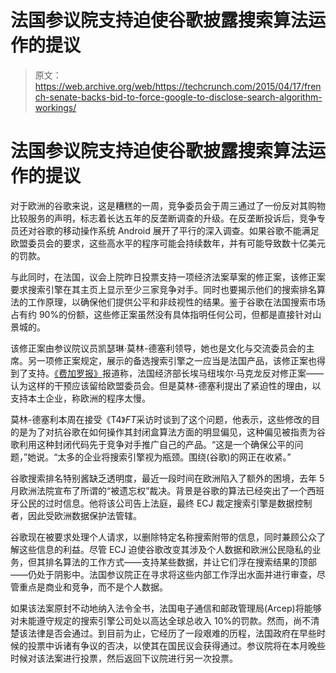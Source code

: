 # 法国参议院支持迫使谷歌披露搜索算法运作的提议

> 原文：<https://web.archive.org/web/https://techcrunch.com/2015/04/17/french-senate-backs-bid-to-force-google-to-disclose-search-algorithm-workings/>

# 法国参议院支持迫使谷歌披露搜索算法运作的提议

对于欧洲的谷歌来说，这是糟糕的一周，竞争委员会于周三通过了一份反对其购物比较服务的声明，标志着长达五年的反垄断调查的升级。在反垄断投诉后，竞争专员还对谷歌的移动操作系统 Android 展开了平行的深入调查。如果谷歌不能满足欧盟委员会的要求，这些高水平的程序可能会持续数年，并有可能导致数十亿美元的罚款。

与此同时，在法国，议会上院昨日投票支持一项经济法案草案的修正案，该修正案要求搜索引擎在其主页上显示至少三家竞争对手。同时也要揭示他们的搜索排名算法的工作原理，以确保他们提供公平和非歧视性的结果。鉴于谷歌在法国搜索市场占有约 90%的份额，这些修正案虽然没有具体指明任何公司，但都是直接针对山景城的。

该修正案由参议院议员凯瑟琳·莫林-德塞利领导，她也是文化与交流委员会的主席。另一项修正案规定，展示的备选搜索引擎之一应当是法国产品，该修正案也得到了支持。[《费加罗报》](https://web.archive.org/web/20221221054546/http://www.lefigaro.fr/secteur/high-tech/2015/04/16/01007-20150416ARTFIG00245-le-senat-vote-a-l-unanimite-un-amendement-anti-google.php)报道称，法国经济部长埃马纽埃尔·马克龙反对修正案——认为这样的干预应该留给欧盟委员会。但是莫林-德塞利提出了紧迫性的理由，以支持本土企业，称欧洲的程序太慢。

莫林-德塞利本周在接受《T4》*FT*采访时谈到了这个问题，他表示，这些修改的目的是为了对抗谷歌在如何操作其封闭盒算法方面的明显偏见，这种偏见被指责为谷歌利用这种封闭代码先于竞争对手推广自己的产品。“这是一个确保公平的问题，”她说。“太多的企业将搜索引擎视为瓶颈。围绕(谷歌)的网正在收紧。”

谷歌搜索排名特别酱缺乏透明度，最近一段时间在欧洲陷入了额外的困境，去年 5 月欧洲法院宣布了所谓的“被遗忘权”裁决。背景是谷歌的算法已经突出了一个西班牙公民的过时信息。他将该公司告上法庭，最终 ECJ 裁定搜索引擎是数据控制者，因此受欧洲数据保护法管辖。

谷歌现在被要求处理个人请求，以删除特定名称搜索附带的信息，同时兼顾公众了解这些信息的利益。尽管 ECJ 迫使谷歌改变其涉及个人数据和欧洲公民隐私的业务，但其排名算法的工作方式——支持某些数据，并让它们浮在搜索结果的顶部——仍处于阴影中。法国参议院正在寻求将这些内部工作浮出水面并进行审查，尽管重点是商业和竞争，而不是个人数据。

如果该法案原封不动地纳入法令全书，法国电子通信和邮政管理局(Arcep)将能够对未能遵守规定的搜索引擎公司处以高达全球总收入 10%的罚款。然而，尚不清楚该法律是否会通过。到目前为止，它经历了一段艰难的历程，法国政府在早些时候的投票中诉诸有争议的否决，以使其在国民议会获得通过。参议院将在本月晚些时候对该法案进行投票，然后返回下议院进行另一次投票。